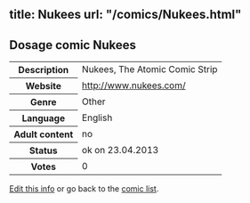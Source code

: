 title: Nukees
url: "/comics/Nukees.html"
---
Dosage comic Nukees
-----------------------------------------

<table class="comicinfo">
<tr>
<th>Description</th><td>Nukees, The Atomic Comic Strip</td>
</tr>
<tr>
<th>Website</th><td><a href="http://www.nukees.com/">http://www.nukees.com/</a></td>
</tr>
<tr>
<th>Genre</th><td>Other</td>
</tr>
<tr>
<th>Language</th><td>English</td>
</tr>
<tr>
<th>Adult content</th><td>no</td>
</tr>
<tr>
<th>Status</th><td>ok on 23.04.2013</td>
</tr>
<tr>
<th>Votes</th><td>0</div></td>
</tr>
</table>

[Edit this info](/comics/Nukees_edit.html) or go back to the [comic list](../comic-index.html).
